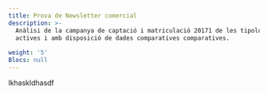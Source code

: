 ```yaml
---
title: Prova de Newsletter comercial
description: >-
  Anàlisi de la campanya de captació i matriculació 20171 de les tipologies
  actives i amb disposició de dades comparatives comparatives.
   
weight: '5'
Blocs: null
---
```

lkhaskldhasdf

